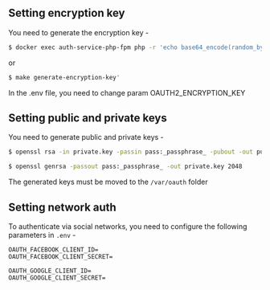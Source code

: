 ## Setting encryption key
You need to generate the encryption key - 
```bash
$ docker exec auth-service-php-fpm php -r 'echo base64_encode(random_bytes(32)), PHP_EOL;'
```
or
```bash
$ make generate-encryption-key'
```
In the .env file, you need to change param OAUTH2_ENCRYPTION_KEY
## Setting public and private keys
You need to generate public and private keys -
```bash
$ openssl rsa -in private.key -passin pass:_passphrase_ -pubout -out public.key
```
```bash
$ openssl genrsa -passout pass:_passphrase_ -out private.key 2048
```
The generated keys must be moved to the `/var/oauth` folder
## Setting network auth
To authenticate via social networks, you need to configure the following parameters in `.env` -
```dotenv
OAUTH_FACEBOOK_CLIENT_ID=
OAUTH_FACEBOOK_CLIENT_SECRET=

OAUTH_GOOGLE_CLIENT_ID=
OAUTH_GOOGLE_CLIENT_SECRET=
```